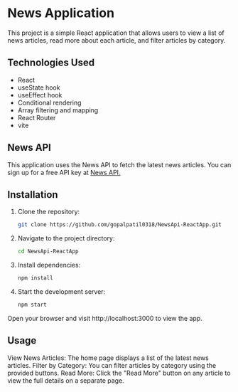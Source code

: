 # News Application

This project is a simple React application that allows users to view a list of news articles, read more about each article, and filter articles by category.

## Technologies Used
- React
- useState hook
- useEffect hook
- Conditional rendering
- Array filtering and mapping
- React Router
- vite

## News API

This application uses the News API to fetch the latest news articles. You can sign up for a free API key at [News API.](https://newsapi.org/)

## Installation

1. Clone the repository:
    ```sh
   git clone https://github.com/gopalpatil0318/NewsApi-ReactApp.git

2. Navigate to the project directory:
    ```sh
    cd NewsApi-ReactApp

3. Install dependencies:
    ```sh
    npm install
4. Start the development server:
    ```sh
    npm start
Open your browser and visit http://localhost:3000 to view the app.


## Usage

View News Articles: The home page displays a list of the latest news articles.
Filter by Category: You can filter articles by category using the provided buttons.
Read More: Click the "Read More" button on any article to view the full details on a separate page.